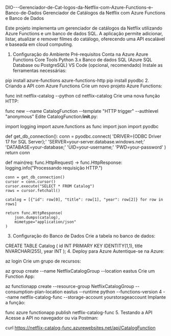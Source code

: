 DIO---Gerenciador-de-Cat-logos-da-Netflix-com-Azure-Functions-e-Banco-de-Dados
Gerenciador de Catálogos da Netflix com Azure Functions e Banco de Dados

Este projeto implementa um gerenciador de catálogos da Netflix utilizando Azure Functions e um banco de dados SQL. A aplicação permite adicionar, listar, atualizar e remover filmes do catálogo, oferecendo uma API escalável e baseada em cloud computing.

1. Configuração do Ambiente
Pré-requisitos
Conta na Azure
Azure Functions Core Tools
Python 3.x
Banco de dados SQL (Azure SQL Database ou PostgreSQL)
VS Code (opcional, recomendado)
Instale as ferramentas necessárias:

pip install azure-functions azure-functions-http
pip install pyodbc
2. Criando a API com Azure Functions
Crie um novo projeto Azure Functions:

func init netflix-catalog --python
cd netflix-catalog
Crie uma nova função HTTP:

func new --name CatalogFunction --template "HTTP trigger" --authlevel "anonymous"
Edite CatalogFunction/__init__.py:

import logging
import azure.functions as func
import json
import pyodbc

def get_db_connection():
    conn = pyodbc.connect(
        'DRIVER={ODBC Driver 17 for SQL Server};'
        'SERVER=your-server.database.windows.net;'
        'DATABASE=your-database;'
        'UID=your-username;'
        'PWD=your-password'
    )
    return conn

def main(req: func.HttpRequest) -> func.HttpResponse:
    logging.info("Processando requisição HTTP.")
    
    conn = get_db_connection()
    cursor = conn.cursor()
    cursor.execute("SELECT * FROM Catalog")
    rows = cursor.fetchall()
    
    catalog = [{"id": row[0], "title": row[1], "year": row[2]} for row in rows]
    
    return func.HttpResponse(
        json.dumps(catalog),
        mimetype="application/json"
    )
3. Configuração do Banco de Dados
Crie a tabela no banco de dados:

CREATE TABLE Catalog (
    id INT PRIMARY KEY IDENTITY(1,1),
    title NVARCHAR(255),
    year INT
);
4. Deploy para Azure
Autentique-se na Azure:

az login
Crie um grupo de recursos:

az group create --name NetflixCatalogGroup --location eastus
Crie um Function App:

az functionapp create --resource-group NetflixCatalogGroup --consumption-plan-location eastus --runtime python --functions-version 4 --name netflix-catalog-func --storage-account yourstorageaccount
Implante a função:

func azure functionapp publish netflix-catalog-func
5. Testando a API
Acesse a API no navegador ou via Postman:

curl https://netflix-catalog-func.azurewebsites.net/api/CatalogFunction